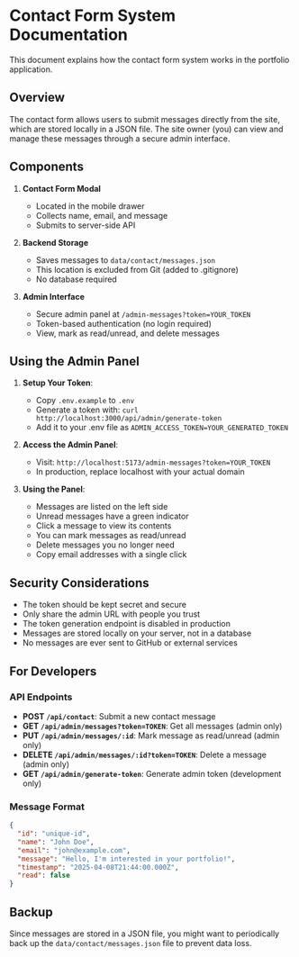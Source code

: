 # Contact Form System Documentation

This document explains how the contact form system works in the portfolio application.

## Overview

The contact form allows users to submit messages directly from the site, which are stored locally in a JSON file. The site owner (you) can view and manage these messages through a secure admin interface.

## Components

1. **Contact Form Modal**
   - Located in the mobile drawer
   - Collects name, email, and message
   - Submits to server-side API

2. **Backend Storage**
   - Saves messages to `data/contact/messages.json`
   - This location is excluded from Git (added to .gitignore)
   - No database required

3. **Admin Interface**
   - Secure admin panel at `/admin-messages?token=YOUR_TOKEN`
   - Token-based authentication (no login required)
   - View, mark as read/unread, and delete messages

## Using the Admin Panel

1. **Setup Your Token**:
   - Copy `.env.example` to `.env`
   - Generate a token with: `curl http://localhost:3000/api/admin/generate-token`
   - Add it to your .env file as `ADMIN_ACCESS_TOKEN=YOUR_GENERATED_TOKEN`

2. **Access the Admin Panel**:
   - Visit: `http://localhost:5173/admin-messages?token=YOUR_TOKEN`
   - In production, replace localhost with your actual domain

3. **Using the Panel**:
   - Messages are listed on the left side
   - Unread messages have a green indicator
   - Click a message to view its contents
   - You can mark messages as read/unread
   - Delete messages you no longer need
   - Copy email addresses with a single click

## Security Considerations

- The token should be kept secret and secure
- Only share the admin URL with people you trust
- The token generation endpoint is disabled in production
- Messages are stored locally on your server, not in a database
- No messages are ever sent to GitHub or external services

## For Developers

### API Endpoints

- **POST `/api/contact`**: Submit a new contact message
- **GET `/api/admin/messages?token=TOKEN`**: Get all messages (admin only)
- **PUT `/api/admin/messages/:id`**: Mark message as read/unread (admin only)
- **DELETE `/api/admin/messages/:id?token=TOKEN`**: Delete a message (admin only)
- **GET `/api/admin/generate-token`**: Generate admin token (development only)

### Message Format

```json
{
  "id": "unique-id",
  "name": "John Doe",
  "email": "john@example.com",
  "message": "Hello, I'm interested in your portfolio!",
  "timestamp": "2025-04-08T21:44:00.000Z",
  "read": false
}
```

## Backup

Since messages are stored in a JSON file, you might want to periodically back up the `data/contact/messages.json` file to prevent data loss.
